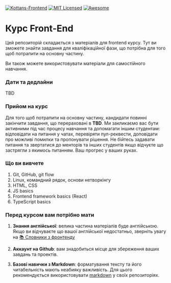 [![Kottans-Frontend][icon-kottans]][kottans-frontend]
[![MIT Licensed][icon-mit]][license]
[![Awesome][icon-awesome]][awesome]
&nbsp;&nbsp;&nbsp;&nbsp;&nbsp;&nbsp;

# Курс Front-End

Цей репозиторій складається з матеріалів для frontend курсу. Тут ви зможете знайти завдання для кваліфікаційної фази, що потрібна для того щоб потрапити на основну частину.

Ви також можете використовувати матеріали для самостійного навчання.

### Дати та дедлайни

TBD

### Прийом на курс

Для того щоб потрапити на основну частину, кандидати повинні закінчити завдання, що перераховані в **TBD**. Ми закликаємо вас бути активними під час процесу навчання та допомагати іншим студентам: відповідати на питання у чатах, перевіряти пул-реквести, доповідати про можливі помилки та пропонувати рішення. Не бійтесь задавати питання та звертатися до менторів та інших студентів якщо відчуєте що застрягли з якимось питанням. Ваш прогрес у ваших руках.

### Що ви вивчете

1. Git, GitHub, git flow
1. Linux, командний рядок, основи нетворкінгу
1. HTML, CSS
1. JS basics
1. Frontend framework basics (React)
1. TypeScript basics

<!-- TODO: finish it up  -->
<!-- For more information take a look on [syllabus](syllabus.md) -->


### Перед курсом вам потрібно мати

1. __Знання англійської__: велика частина матеріалів буде англійською. Якщо ви відчуваєте що вашої англійської недостатньо, зверніть увагу на [📚 Словники з фронтенду][frontend-dicts]

2. __Аккаунт на Github__: вам знадобиться місце для збереження ваших завдань та проектів.

3. __Базові навички з Markdown__: форматування тексту та його читабельність мають неабияку важливість. Для цього рекомендується використовувати [markdown][markdown] у своїх репозиторіях.

[icon-mit]: https://img.shields.io/badge/license-MIT-blue.svg
[icon-ideas]: https://img.shields.io/badge/google--doc-ideas-ff69b4.svg
[icon-awesome]: https://cdn.rawgit.com/sindresorhus/awesome/d7305f38d29fed78fa85652e3a63e154dd8e8829/media/badge.svg

[license]: https://github.com/Kottans/web/blob/master/LICENSE.md
[awesome]: https://github.com/sindresorhus/awesome#front-end-development
[ideas]: https://docs.google.com/spreadsheets/d/1bZJhYjK3VHOS2HmQb2Fs4aHfEBt8mp1F09j9nEEDaqE/edit#gid=818017811

[frontend-dicts]: https://github.com/web-standards-ru/dictionary
[markdown]: https://help.github.com/categories/writing-on-github/
[wiki-stupid-question]: https://en.wikipedia.org/wiki/No_such_thing_as_a_stupid_question

[icon-kottans]: https://img.shields.io/badge/%3D(%5E.%5E)%3D-frontend-yellow.svg
[kottans-frontend]: https://github.com/kottans/frontend
